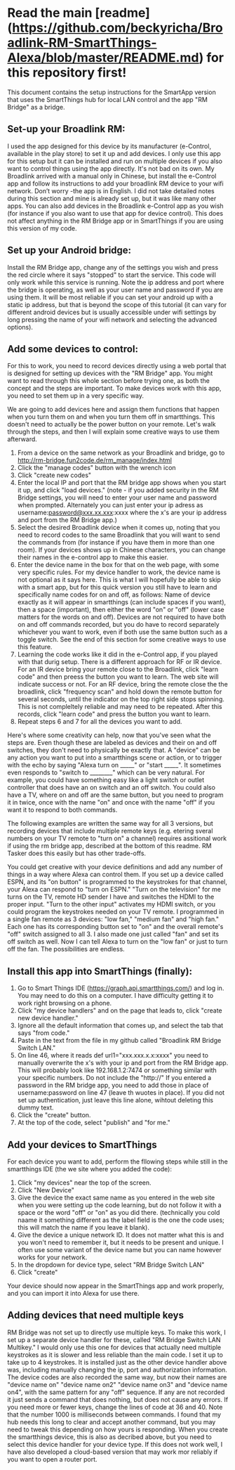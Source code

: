 # Read the main [readme] (https://github.com/beckyricha/Broadlink-RM-SmartThings-Alexa/blob/master/README.md) for this repository first!
This document contains the setup instructions for the SmartApp version that uses the SmartThings hub for local LAN control and the app "RM Bridge" as a bridge.

## Set-up your Broadlink RM:
I used the app designed for this device by its manufacturer (e-Control, available in the play store) to set it up and add devices.  I only use this app for this setup but it can be installed and run on multiple devices if you also want to control things using the app directly.  It's not bad on its own.  My Broadlink arrived with a manual only in Chinese, but install the e-Control app and follow its instructions to add your broadlink RM device to your wifi network. Don’t worry -the app is in English.  I did not take detailed notes during this section and mine is already set up, but it was like many other apps.  You can also add devices in the Broadlink e-Control app as you wish (for instance if you also want to use that app for device control).  This does not affect anything in the RM Bridge app or in SmartThings if you are using this version of my code. 
 
## Set up your Android bridge:
Install the RM Bridge app, change any of the settings you wish and press the red circle where it says "stopped" to start the service. This code will only work while this service is running. Note the ip address and port where the bridge is operating, as well as your user name and password if you are using them.  It will be most reliable if you can set your android up with a static ip address, but that is beyond the scope of this tutorial (it can vary for different android devices but is usually accessible under wifi settings by long pressing the name of your wifi network and selecting the advanced options).  

## Add some devices to control:
For this to work, you need to record devices directly using a web portal that is designed for setting up devices with the "RM Bridge" app.  You might want to read through this whole section before trying one, as both the concept and the steps are important.  To make devices work with this app, you need to set them up in a very specific way.  

We are going to add devices here and assign them functions that happen when you turn them on and when you turn them off in smartthings. This doesn't need to actually be the power button on your remote.  Let's walk through the steps, and then I will explain some creative ways to use them afterward.  

1. From a device on the same network as your Broadlink and bridge, go to http://rm-bridge.fun2code.de/rm_manage/index.html
2. Click the "manage codes" button with the wrench icon
3. Click "create new codes"
4. Enter the local IP and port that the RM bridge app shows when you start it up, and click "load devices." (note - if you added security in the RM Bridge settings, you will need to enter your user name and password when prompted.  Alternately you can just enter your ip adress as username:password@xxx.xx.xxx:xxxx where the x's are your ip address and port from the RM Bridge app.)
5. Select the desired Broadlink device when it comes up, noting that you need to record codes to the same Broadlink that you will want to send the commands from (for instance if you have them in more than one room).  If your devices shows up in Chinese characters, you can change their names in the e-control app to make this easier.
6. Enter the device name in the box for that on the web page, with some very specific rules.  For my device handler to work, the device name is not optional as it says here.  This is what I will hopefully be able to skip with a smart app, but for this quick version you still have to learn and specifically name codes for on and off, as follows: Name of device exactly as it will appear in smartthings (can include spaces if you want), then a space (important), then either the word "on" or "off" (lower case matters for the words on and off).  Devices are not required to have both on and off commands recorded, but you do have to record separately whichever you want to work, even if both use the same button such as a toggle switch.  See the end of this section for some creative ways to use this feature.
7. Learning the code works like it did in the e-Control app, if you played with that durig setup.  There is a different approach for RF or IR device.  For an IR device bring your remote close to the Broadlink, click "learn code" and then preess the button you want to learn.  The web site will indicate success or not.  For an RF device, bring the remote close the the broadlink, click "frequency scan" and hold down the remote button for several seconds, until the indicator on the top right side stops spinning.  This is not compleltely reliable and may need to be repeated.   After this records, click "learn code" and press the button you want to learn.
8. Repeat steps 6 and 7 for all the devices you want to add.

Here's where some creativity can help, now that you've seen what the steps are.  Even though these are labeled as devices and their on and off switches, they don't need to physically be exactly that.  A "device" can be any action you want to put into a smartthings scene or action, or to trigger with the echo by saying "Alexa turn on _____" or "start _____".  It sometimes even responds to "switch to ________" which can be very natural.  For example, you could have something easy like a light switch or outlet controller that does have an on switch and an off switch.  You could also have a TV, where on and off are the same button, but you need to program it in twice, once with the name "on" and once with the name "off" if you want it to respond to both commands.  

The following examples are written the same way for all 3 versions, but recording devices that include multiple remote keys (e.g. etering sveral numbers on your TV remote to "turn on" a channel) requires assitional work if using the rm bridge app, described at the bottom of this readme. RM Tasker does this easily but has other trade-offs. 

You could get creative with your device definitions and add any number of things in a way where Alexa can control them.  If you set up a device called ESPN, and its "on button" is programmed to the keystrokes for that channel, your Alexa can respond to "turn on ESPN."  "Turn on the television" for me turns on the TV,  remote HD sender I have and switches the HDMI to the proper input. "Turn to the other input" activates my HDMI switch, or you could program the keystrokes needed on your TV remote.  I programmed in a single fan remote as 3 devices: "low fan," "medium fan" and "high fan."  Each one has its corresponding button set to "on" and the overall remote's "off" switch assigned to all 3.  I also made one just called "fan" and set its off switch as well.  Now I can tell Alexa to turn on the "low fan" or just to turn off the fan.  The possibilities are endless.

## Install this app into SmartThings (finally):
1. Go to Smart Things IDE (https://graph.api.smartthings.com/) and log in. You may need to do this on a computer.  I have difficulty getting it to work right browsing on a phone.
2. Click "my device handlers" and on the page that leads to,  click "create new device handler."
3. Ignore all the default information that comes up, and select the tab that says "from code."
4. Paste in the text from the file in my github called "Broadlink RM Bridge Switch LAN."
5. On line 46, where it reads def url1="xxx.xxx.x.x:xxxx" you need to manually overwrite the x's with your ip and port from the RM Bridge app.  This will probably look like 192.168.1.2:7474 or something similar with your specific numbers.  Do not include the "http://"  If you entered a password in the RM bridge app, you need to add those in place of username:password on line 47 (leave th wuotes in place).  If you did not set up authentication, just leave this line alone, wihtout deleting this dummy text.  
5. Click the "create" button. 
6. At the top of the code, select "publish" and "for me."

## Add your devices to SmartThings
For each device you want to add, perform the fllowing steps while still in the smartthings IDE (the we site where you added the code):
1. Click "my devices" near the top of the screen.
2. Click "New Device"
3. Give the device the exact same name as you entered in the web site when you were setting up the code learning, but do not follow it with a space or the word "off" or "on" as you did there. (technically you cold naame it something different as the label field is the one the code uses; this will match the name if you leave it blank).
4. Give the device a unique network ID.  It does not matter what this is and you won't need to remember it, but it needs to be present and unique.  I often use some variant of the device name but you can name however works for your network.
5. In the dropdown for device type, select "RM Bridge Switch LAN"
6. Click "create"

Your device should now appear in the SmartThings app and work properly, and you can import it into Alexa for use there.

## Adding devices that need multiple keys
RM Bridge was not set up to directly use multiple keys.  To make this work, I set up a separate device handler for these, called "RM Bridge Switch LAN Multikey."  I would only use this one for devices that actually need multiple keystrokes as it is slower and less reliable than the main code.  I set it up to take up to 4 keystrokes.  It is installed just as the other device handler above was, including manually changing the ip, port and authorization information.  The device codes are also recorded the same way, but now their names are "device name on" "device name on2" "device name on3" and "device name on4", with the same pattern for any "off" sequence.  If any are not recorded it just sends a command that does nothing, but does not cause any errors.  If you need more or fewer keys, change the lines of code at 36 and 40.  Note that the number 1000 is milliseconds between commands.  I found that my hub needs this long to clear and accept another command, but you may need to tweak this depending on how yours is responding.  When you create the smartthings device, this is also as decribed above, but you need to select this device handler for your device type.  If this does not work well, I have also developed a cloud-based version that may work mor reliably if you want to open a router port.
